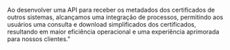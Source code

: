 Ao desenvolver uma API para receber os metadados dos certificados de outros sistemas, alcançamos uma integração de processos, permitindo aos usuários uma consulta e download simplificados dos certificados, resultando em maior eficiência operacional e uma experiência aprimorada para nossos clientes."
